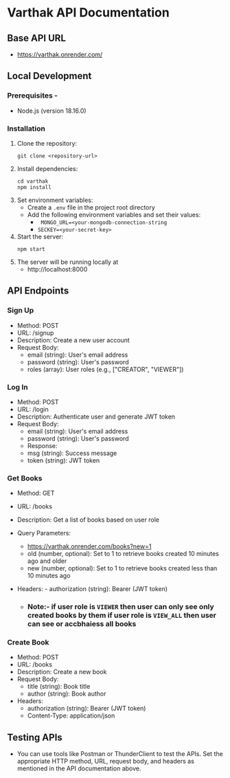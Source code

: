 # Varthak API Documentation 
## Base API URL 
- https://varthak.onrender.com/
## Local Development 
### Prerequisites - 
- Node.js (version 18.16.0)
### Installation 
1. Clone the repository:
    ``` 
    git clone <repository-url>
    ```
2. Install dependencies:
    ```
    cd varthak
    npm install
    ```
3. Set environment variables:
    - Create a `.env` file in the project root directory
    - Add the following environment variables and set their values:
        - ``` MONGO_URL=<your-mongodb-connection-string``` 
        - ```SECKEY=<your-secret-key> ```
4. Start the server:
    ```
    npm start
    ```
5. The server will be running locally at
    - http://localhost:8000
## API Endpoints
### Sign Up
- Method: POST
- URL: /signup
- Description: Create a new user account
- Request Body:
    - email (string): User's email address
    - password (string): User's password
    - roles (array): User roles (e.g., ["CREATOR", "VIEWER"])
### Log In
- Method: POST
- URL: /login
- Description: Authenticate user and generate JWT token
- Request Body:
    - email (string): User's email address
    - password (string): User's password
    - Response:
    - msg (string): Success message
    - token (string): JWT token
### Get Books
- Method: GET
- URL: /books
- Description: Get a list of books based on user role
- Query Parameters:
    - https://varthak.onrender.com/books?new=1
    - old (number, optional): Set to 1 to retrieve books created 10 minutes ago and older
    - new (number, optional): Set to 1 to retrieve books created less than 10 minutes ago
- Headers: - authorization (string): Bearer (JWT token)

    - ### Note:- if user role is  `VIEWER` then user can only see only created books by them  if  user role is  `VIEW_ALL` then user can see or accbhaiess all books 

### Create Book
- Method: POST
- URL: /books
- Description: Create a new book
- Request Body:
    - title (string): Book title
    - author (string): Book author
- Headers:
    - authorization (string): Bearer (JWT token)
    - Content-Type: application/json
## Testing APIs
- You can use tools like Postman or ThunderClient to test the APIs. Set the appropriate HTTP method, URL, request body, and headers as mentioned in the API documentation above. 
